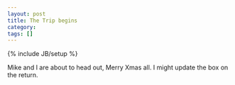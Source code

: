 ```yaml
---
layout: post
title: The Trip begins
category: 
tags: []
---
```

{% include JB/setup %}

Mike and I are about to head out, Merry Xmas all.  I might update the box
on the return.
